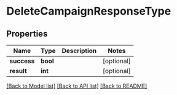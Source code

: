 # DeleteCampaignResponseType

## Properties
Name | Type | Description | Notes
------------ | ------------- | ------------- | -------------
**success** | **bool** |  | [optional] 
**result** | **int** |  | [optional] 

[[Back to Model list]](../../README.md#documentation-for-models) [[Back to API list]](../../README.md#documentation-for-api-endpoints) [[Back to README]](../../README.md)

